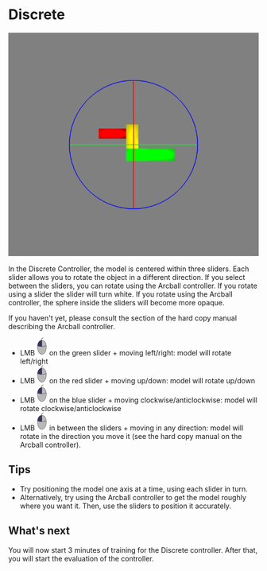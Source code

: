 # Discrete

![Screenshot showing the Discrete Controller](images/discrete.png)

In the Discrete Controller, the model is centered within three sliders. Each slider allows you to rotate the object in a different direction. If you select between the sliders, you can rotate using the Arcball controller. If you rotate using a slider the slider will turn white. If you rotate using the Arcball controller, the sphere inside the sliders will become more opaque.

If you haven't yet, please consult the section of the hard copy manual describing the Arcball controller.

- <span class="instruction">LMB ![Left Mouse Button](images/LMB_click.png) on the green slider + moving left/right</span>: model will rotate left/right
- <span class="instruction">LMB ![Left Mouse Button](images/LMB_click.png) on the red slider + moving up/down</span>: model will rotate up/down
- <span class="instruction">LMB ![Left Mouse Button](images/LMB_click.png) on the blue slider + moving clockwise/anticlockwise</span>: model will rotate clockwise/anticlockwise
- <span class="instruction">LMB ![Left Mouse Button](images/LMB_click.png) in between the sliders + moving in any direction</span>: model will rotate in the direction you move it (see the hard copy manual on the Arcball controller).

## Tips

- Try positioning the model one axis at a time, using each slider in turn. 
- Alternatively, try using the Arcball controller to get the model roughly where you want it. Then, use the sliders to position it accurately.

## What's next

You will now start 3 minutes of training for the Discrete controller. After that, you will start the evaluation of the controller.
